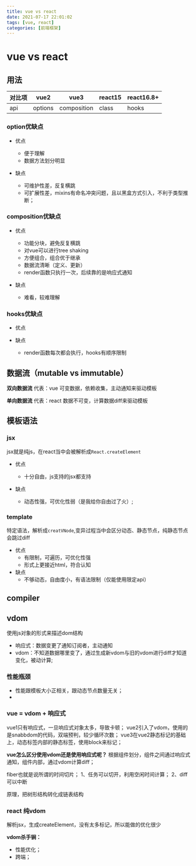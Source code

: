 ```yaml
---
title: vue vs react
date: 2021-07-17 22:01:02
tags: [vue, react]
categories: [前端框架]
---
```


# vue vs react

## 用法
| 对比项| vue2  | vue3  | react15 | react16.8+ |
|---|---|---|---|---|
|api| options | composition | class | hooks |


### option优缺点

+ 优点
  + 便于理解
  + 数据方法划分明显

+ 缺点
  + 可维护性差，反复横跳
  + 可扩展性差，mixins有命名冲突问题，且以黑盒方式引入，不利于类型推断；


### composition优缺点

+ 优点
  + 功能分块，避免反复横跳
  + 对vue可以进行tree shaking
  + 方便组合，组合优于继承
  + 数据流清晰（定义、更新）
  + render函数只执行一次，后续靠的是响应式通知


+ 缺点
  + 难看，较难理解

### hooks优缺点

+ 优点


+ 缺点
  + render函数每次都会执行，hooks有顺序限制



## 数据流（mutable vs immutable）

**双向数据流**
代表：vue
可变数据，依赖收集，主动通知来驱动模板

**单向数据流**
代表：react
数据不可变，计算数据diff来驱动模板


## 模板语法

### jsx

jsx就是纯js，在react当中会被解析成`React.createElement`

+ 优点
  + 十分自由，js支持的jsx都支持


+ 缺点
  + 动态性强，可优化性弱（是我给你自由过了火）;

### template

特定语法，解析成`creatVNode`,变异过程当中会区分动态、静态节点，纯静态节点会跳过diff

+ 优点
  + 有限制，可遍历，可优化性强
  + 形式上更接近html，符合认知
+ 缺点
  + 不够动态，自由度小，有语法限制（仅能使用限定api）

## compiler

## vdom

使用js对象的形式来描述dom结构
+ 响应式：数据变更了通知订阅者，主动通知
+ vdom：不知道数据哪里变了，通过生成新vdom与旧的vdom进行diff才知道变化，被动计算;

### 性能瓶颈
+ 性能跟模板大小正相关，跟动态节点数量无关；
+ 

### vue = vdom + 响应式

vue1只有响应式，一旦响应式对象太多，导致卡顿；
vue2引入了vdom，使用的是snabbdom的代码，双端预判，较少循环次数；
vue3在vue2静态标记的基础上，动态标签内部的静态标签，使用block来标记；

**vue怎么区分使用vdom还是使用响应式呢？**
根据组件划分，组件之间通过响应式通知，组件内部，通过vdom计算diff；

fiber也就是说所谓的时间切片；
1、任务可以切开，利用空闲时间计算；
2、diff可以中断

原理，把树形结构转化成链表结构

### react 纯vdom
解析jsx，生成createElement，没有太多标记，所以能做的优化很少


**vdom杀手锏：**
+ 性能优化；
+ 跨端；